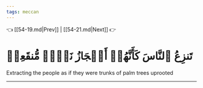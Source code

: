 ```yaml
---
tags: meccan
---
```


👈 [[54-19.md|Prev]] | [[54-21.md|Next]] 👉

# تَنزِعُ ٱلنَّاسَ كَأَنَّهُمۡ أَعۡجَازُ نَخۡلٖ مُّنقَعِرٖ

Extracting the people as if they were trunks of palm trees uprooted

---

